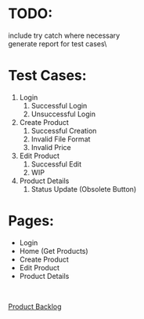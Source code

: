 # TODO:
include try catch where necessary\
generate report for test cases\

# Test Cases:
<ol>
    <li>
        Login
        <ol>
            <li>Successful Login</li>
            <li>Unsuccessful Login</li>
        </ol>
    </li>
    <li>
        Create Product
        <ol>
            <li>Successful Creation</li>
            <li>Invalid File Format</li>
            <li>Invalid Price</li>
        </ol>
    </li>
    <li>
        Edit Product
        <ol>
            <li>Successful Edit</li>
            <li>WIP</li>
        </ol>
    </li>
    <li>
        Product Details
        <ol>
            <li>Status Update (Obsolete Button)</li>
        </ol>
    </li>
</ol>

# Pages:
<ul>
    <li>Login</li>
    <li>Home (Get Products)</li>
    <li>Create Product</li>
    <li>Edit Product</li>
    <li>Product Details</li>
</ul>

<br>

[Product Backlog](https://docs.google.com/spreadsheets/d/1YGJCHqeCBneAXsiZ2HJGET7W5JYf76Tj/edit#gid=601004832)
